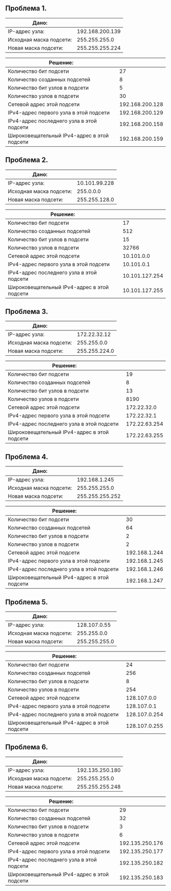 ## Проблема 1.  
    
| Дано:                  |                |
|------------------------|----------------|  
| IP-адрес узла:         | 192.168.200.139|
| Исходная маска подсети:| 255.255.255.0  |
| Новая маска подсети:   | 255.255.255.224|
  
> 
  
| Решение:                                  |                |
|-------------------------------------------|----------------|
|Количество бит подсети                     | 27             |
|Количество созданных подсетей              | 8              |
|Количество бит узлов в подсети             | 5              |
|Количество узлов в подсети                 | 30             |
|Сетевой адрес этой подсети                 | 192.168.200.128|
|IPv4-адрес первого узла в этой подсети     | 192.168.200.129|
|IPv4-адрес последнего узла в этой подсети  | 192.168.200.158|
|Широковещательный IPv4-адрес в этой подсети| 192.168.200.159|

  
## Проблема 2.    
| Дано:                  |              |
|------------------------|--------------|  
| IP-адрес узла:         | 10.101.99.228|
| Исходная маска подсети:| 255.0.0.0    |
| Новая маска подсети:   | 255.255.128.0|
    
>  

| Решение:                                  |              |
|-------------------------------------------|--------------|
|Количество бит подсети                     |17            |
|Количество созданных подсетей              |512           |
|Количество бит узлов в подсети             |15            |
|Количество узлов в подсети                 |32766         |
|Сетевой адрес этой подсети                 |10.101.0.0    |
|IPv4-адрес первого узла в этой подсети     |10.101.0.1    |
|IPv4-адрес последнего узла в этой подсети  |10.101.127.254|
|Широковещательный IPv4-адрес в этой подсети|10.101.127.255|  
    
## Проблема 3.    
| Дано:                  |              |
|------------------------|--------------|  
| IP-адрес узла:         | 172.22.32.12 |
| Исходная маска подсети:| 255.255.0.0  |
| Новая маска подсети:   | 255.255.224.0|
    
>  

| Решение:                                  |             |
|-------------------------------------------|-------------|
|Количество бит подсети                     |19           |
|Количество созданных подсетей              |8            |
|Количество бит узлов в подсети             |13           |
|Количество узлов в подсети                 |8190         |
|Сетевой адрес этой подсети                 |172.22.32.0  |
|IPv4-адрес первого узла в этой подсети     |172.22.32.1  |
|IPv4-адрес последнего узла в этой подсети  |172.22.63.254|
|Широковещательный IPv4-адрес в этой подсети|172.22.63.255|  
  
    
## Проблема 4.    
| Дано:                  |                |
|------------------------|----------------|  
| IP-адрес узла:         | 192.168.1.245  |
| Исходная маска подсети:| 255.255.255.0  |
| Новая маска подсети:   | 255.255.255.252|
    
>  

| Решение:                                  |             |
|-------------------------------------------|-------------|
|Количество бит подсети                     |30           |
|Количество созданных подсетей              |64           |
|Количество бит узлов в подсети             |2            |
|Количество узлов в подсети                 |2            |
|Сетевой адрес этой подсети                 |192.168.1.244|
|IPv4-адрес первого узла в этой подсети     |192.168.1.245|
|IPv4-адрес последнего узла в этой подсети  |192.168.1.246|
|Широковещательный IPv4-адрес в этой подсети|192.168.1.247|  
  
    
## Проблема 5.    
| Дано:                  |              |
|------------------------|--------------|  
| IP-адрес узла:         | 128.107.0.55 |
| Исходная маска подсети:| 255.255.0.0  |
| Новая маска подсети:   | 255.255.255.0|
    
>  

| Решение:                                  |             |
|-------------------------------------------|-------------|
|Количество бит подсети                     |24           |
|Количество созданных подсетей              |256          |
|Количество бит узлов в подсети             |8            |
|Количество узлов в подсети                 |254          |
|Сетевой адрес этой подсети                 |128.107.0.0  |
|IPv4-адрес первого узла в этой подсети     |128.107.0.1  |
|IPv4-адрес последнего узла в этой подсети  |128.107.0.254|
|Широковещательный IPv4-адрес в этой подсети|128.107.0.255|  
  
  
## Проблема 6.    
| Дано:                  |              |
|------------------------|--------------|  
| IP-адрес узла:         | 192.135.250.180 |
| Исходная маска подсети:| 255.255.255.0  |
| Новая маска подсети:   | 255.255.255.248|
    
>  

| Решение:                                  |             |
|-------------------------------------------|-------------|
|Количество бит подсети                     |29           |
|Количество созданных подсетей              |32          |
|Количество бит узлов в подсети             |3            |
|Количество узлов в подсети                 |6          |
|Сетевой адрес этой подсети                 |192.135.250.176  |
|IPv4-адрес первого узла в этой подсети     |192.135.250.177  |
|IPv4-адрес последнего узла в этой подсети  |192.135.250.182|
|Широковещательный IPv4-адрес в этой подсети|192.135.250.183|  